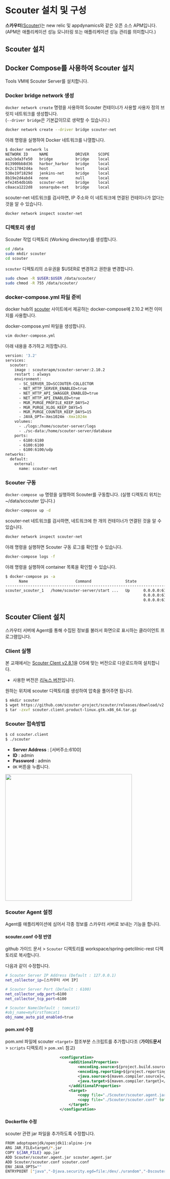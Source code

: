 # Scouter 설치 및 구성

**스카우터**([Scouter](https://github.com/scouter-project/scouter))는 new relic 및 appdynamics와 같은 오픈 소스 APM입니다. (APM은 애플리케이션 성능 모니터링 또는 애플리케이션 성능 관리를 의미합니다.)

## Scouter 설치

## Docker Compose를 사용하여 Scouter 설치

Tools VM에  Scouter Server를 설치합니다.

### Docker bridge network 생성

`docker network create` 명령을 사용하여 Scouter 컨테이너가 사용할 사용자 정의 브릿지 네트워크를 생성합니다.  
(`--driver bridge`은 기본값이므로 생략할 수 있습니다.)

```bash
docker network create --driver bridge scouter-net
```

아래 명령을 실행하여 Docker 네트워크를 나열합니다.

```bash
$ docker network ls
NETWORK ID     NAME            DRIVER    SCOPE
aa2cbda3fe50   bridge          bridge    local
813900bb8d36   harbor_harbor   bridge    local
0c2c17842d4a   host            host      local
538e19f1829d   jenkins-net     bridge    local
8b19e2d4abd4   none            null      local
efe2454db16b   scouter-net     bridge    local
c8aaca1222d8   sonarqube-net   bridge    local
```

scouter-net 네트워크를 검사하면, IP 주소와 이 네트워크에 연결된 컨테이너가 없다는 것을 알 수 있습니다.

```bash
docker network inspect scouter-net
```

### 디렉토리 생성

Scouter 작업 디렉토리 (Working directory)를 생성합니다.

```bash
cd /data
sudo mkdir scouter
cd scouter
```

`scouter` 디렉토리의 소유권을 $USER로 변경하고 권한을 변경합니다.

```bash
sudo chown -R $USER:$USER /data/scouter/
sudo chmod -R 755 /data/scouter/
```

### docker-compose.yml 파일 준비

docker hub의 [scouter](https://hub.docker.com/r/scouterapm/scouter-server) 사이트에서 제공하는 docker-compose에 2.10.2 버전 이미지를 사용합니다.

docker-compose.yml 파일을 생성합니다.

```bash
vim docker-compose.yml
```

아래 내용을 추가하고 저장합니다.

```bash
version: '3.2'
services:
  scouter:
    image : scouterapm/scouter-server:2.10.2
    restart : always
    environment:
      - SC_SERVER_ID=SCCOUTER-COLLECTOR
      - NET_HTTP_SERVER_ENABLED=true
      - NET_HTTP_API_SWAGGER_ENABLED=true
      - NET_HTTP_API_ENABLED=true
      - MGR_PURGE_PROFILE_KEEP_DAYS=2
      - MGR_PURGE_XLOG_KEEP_DAYS=5
      - MGR_PURGE_COUNTER_KEEP_DAYS=15
      - JAVA_OPT=-Xms1024m -Xmx1024m
    volumes:
      - ./logs:/home/scouter-server/logs
      - ./sc-data:/home/scouter-server/database
    ports:
      - 6180:6180
      - 6100:6100
      - 6100:6100/udp
networks:
  default:
    external:
      name: scouter-net
```


### Scouter 구동

`docker-compose up` 명령을 실행하여 Scouter를 구동합니다.
(실행 디렉토리 위치는 ~/data/sccouter 입니다.)

```bash
docker-compose up -d
```

scouter-net 네트워크를 검사하면, 네트워크에 한 개의 컨테이너가 연결된 것을 알 수 있습니다.

```bash
docker network inspect scouter-net
```

아래 명령을 실행하면 Scouter 구동 로그를 확인할 수 있습니다.

```bash
docker-compose logs -f
```

아래 명령을 실행하여 container 목록을 확인할 수 있습니다.

```bash
$ docker-compose ps -a
      Name                     Command               State                              Ports
------------------------------------------------------------------------------------------------------------------------
scouter_scouter_1   /home/scouter-server/start ...   Up      0.0.0.0:6100->6100/tcp,:::6100->6100/tcp,
                                                             0.0.0.0:6100->6100/udp,:::6100->6100/udp,
                                                             0.0.0.0:6180->6180/tcp,:::6180->6180/tcp, 6188/tcp
```

## Scouter Client 설치
스카우터 서버에 Agent를 통해 수집된 정보를 불러서 화면으로 표시하는 클라이언트 프로그램입니다.

### Client 실행
본 교재에서는 [Scouter Clent v2.8.1](https://github.com/scouter-project/scouter/releases/tag/v2.8.1)을 OS에 맞는 버전으로 다운로드하여 설치합니다.

* 사용한 버전은 [리눅스 버전](https://github.com/scouter-project/scouter/releases/download/v2.8.1/scouter.client.product-linux.gtk.x86_64.tar.gz)입니다.

원하는 위치에 scouter 디렉토리를 생성하여 압축을 풀어주면 됩니다.

```bash
$ mkdir scouter
$ wget https://github.com/scouter-project/scouter/releases/download/v2.8.1/scouter.client.product-linux.gtk.x86_64.tar.gz
$ tar -zxvf scouter.client.product-linux.gtk.x86_64.tar.gz
```

### Scouter 접속방법

```bash
$ cd scouter.client
$ ./scouter
```

* **Server Address** : [서버주소:6100]
* **ID** : admin
* **Password** : admin
* `OK` 버튼을 누릅니다.

<img src="images/scouter_client.png" width="400"/> 


### Scouter Agent 설정
Agent를 애플리케이션에 심어서 각종 정보를 스카우터 서버로 보내는 기능을 합니다.

#### scouter.conf 수정 반영

github 가이드 문서 > `Scouter` 디렉토리를 workspace/spring-petclilnic-rest 디렉토리로 복사합니다.

다음과 같이 수정합니다.

```bash
# Scouter Server IP Address (Default : 127.0.0.1)
net_collector_ip=[스카우터 서버 IP]

# Scouter Server Port (Default : 6100)
net_collector_udp_port=6100
net_collector_tcp_port=6100

# Scouter Name(Default : tomcat1)
#obj_name=myFirstTomcat1
obj_name_auto_pid_enabled=true
```

#### pom.xml 수정

pom.xml 파일에 scouter `<target>` 참조부분 스크립트를 추가합니다조
(**가이드문서** > `scripts` 디렉토리 > `pom.xml` 참고)

```xml
                        <configuration>
                            <additionalProperties>
                                <encoding.source>${project.build.sourceEncoding}</encoding.source>
                                <encoding.reporting>${project.reporting.outputEncoding}</encoding.reporting>
                                <java.source>${maven.compiler.source}</java.source>
                                <java.target>${maven.compiler.target}</java.target>
                            </additionalProperties>
                            <target>
                                <copy file="./Scouter/scouter.agent.jar" tofile="./target/scouter.agent.jar"/>
                                <copy file="./Scouter/scouter.conf" tofile="./target/scouter.conf"/>
                            </target>                            
                        </configuration>
```

#### Dockerfile 수정
scouter 관련 jar 파일을 추가하도록 수정합니다.

```bash
FROM adoptopenjdk/openjdk11:alpine-jre
ARG JAR_FILE=target/*.jar
COPY ${JAR_FILE} app.jar
ADD Scouter/scouter.agent.jar scouter.agent.jar
ADD Scouter/scouter.conf scouter.conf
ENV JAVA_OPTS=""
ENTRYPOINT ["java","-Djava.security.egd=file:/dev/./urandom","-Dscouter.config=/scouter.conf","-javaagent:/scouter.agent.jar","-jar","/app.jar"]
```

